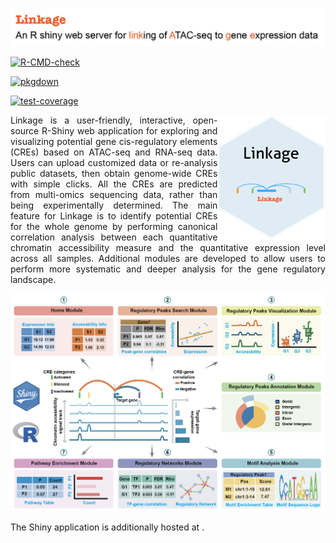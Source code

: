 ![](man/figures/shiny-logo1.png)

<!-- badges: start -->
[![R-CMD-check](https://github.com/aicplane/Linkage/actions/workflows/R-CMD-check.yaml/badge.svg)](https://github.com/aicplane/Linkage/actions/workflows/R-CMD-check.yaml)
<!-- badges: end -->

<!-- badges: start -->

[![pkgdown](https://github.com/aicplane/Linkage/actions/workflows/pkgdown.yaml/badge.svg)](https://github.com/aicplane/Linkage/actions/workflows/pkgdown.yaml)

<!-- badges: end -->

<!-- badges: start -->

[![test-coverage](https://github.com/aicplane/Linkage/actions/workflows/test-coverage.yaml/badge.svg)](https://github.com/aicplane/Linkage/actions/workflows/test-coverage.yaml)

<!-- badges: end -->

<img src="man/figures/imgfile.png" align="right" height="200" style="float:right; height:200px;"/>

<div style="text-align:justify;">
Linkage is a user-friendly, interactive, open-source R-Shiny web application for exploring and visualizing potential gene cis-regulatory elements (CREs) based on ATAC-seq and RNA-seq data. Users can upload customized data or re-analysis public datasets, then obtain genome-wide CREs with simple clicks. All the CREs are predicted from multi-omics sequencing data, rather than being experimentally determined. The main feature for Linkage is to identify potential CREs for the whole genome by performing canonical correlation analysis between each quantitative chromatin accessibility measure and the quantitative expression level across all samples. Additional modules are developed to allow users to perform more systematic and deeper analysis for the gene regulatory landscape.
</div>

![](man/figures/pinpeline.png)

<div style="text-align:justify;">
The Shiny application is additionally hosted at <https://xulabgdpu.org.cn/linkage>.
</div>
